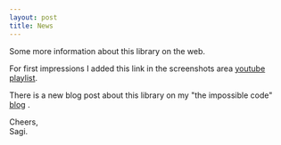```yaml
---
layout: post
title: News
---
```

Some more information about this library on the web.

For first impressions I added this link in the screenshots area
[youtube playlist](https://www.youtube.com/watch?v=FjCGTdyMUkk&list=PLf8XPecJ27DYm1T-dxqwTwS-9Wd1kBKeK "Youtube playlist").

There is a new blog post about this library on my "the impossible code"
[blog](https://www.theimpossiblecode.com/blog/opencv-gui-canvascv/ "theimpossiblecode.com") .

Cheers,  
Sagi.
